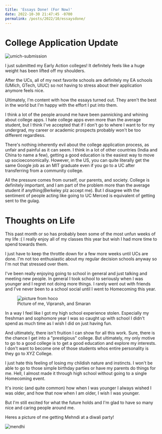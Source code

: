 ```yaml
---
title: 'Essays Done! (For Now)'
date: 2022-10-30 21:47:45 -0700
permalink: /posts/2022/10/essaysdone/
---
```

College Application Update
====

![umich-submission](https://media.discordapp.net/attachments/864384674033434624/1036493968805998702/unknown.png)

I just submitted my Early Action colleges! It definitely feels like a huge weight has been lifted off my shoulders.

After the UCs, all of my next favorite schools are definitely my EA schools (UMich, GTech, UIUC) so not having to stress about their application anymore feels nice. 

Ultimately, I'm content with how the essays turned out. They aren't the best in the world but I'm happy with the effort I put into them.

I think a lot of the people around me have been pannicking and whining about college apps. I hate college apps even more than the average student, but I think I've accepted that if I don't go to where I want to for my undergrad, my career or academic prospects probably won't be too different regardless. 

There's nothing inherently evil about the college application process, as unfair and painful as it can seem. I think in a lot of other countries (India and China to name a few), getting a good education is the easiest way to move up socioeconomically. However, in the US, you can quite literally get the same Google job as an MIT graduate even if you go to a UC after transferring from a community college. 

All the pressure comes from ourself, our parents, and society. College is definitely important, and I am part of the problem more than the average student if anything(Berkeley plz accept me). But I disagree with the sentiment of people acting like going to UC Merced is equivalent of getting sent to the gulag. 

Thoughts on Life
====

This past month or so has probably been some of the most unfun weeks of my life :( I really enjoy all of my classes this year but wish I had more time to spend towards them. 

I just have to keep the throttle down for a few more weeks until UCs are done. I'm not too enthusiastic about my regular decision schools anyway so I'm not that stressed over them. 

I've been really enjoying going to school in general and just talking and meeting new people. In general I took school to seriously when I was younger and I regret not doing more things. I rarely went out with friends and I've never been to a school social until I went to Homecoming this year. 


<figure>
    <img src="https://cdn.discordapp.com/attachments/864384674033434624/1036497591153737728/unknown.png "
         alt="picture from hoco">
    <figcaption>Picture of me, Vipransh, and Smaran</figcaption>
</figure>

In a way I feel like I got my high school experience stolen. Especially my freshman and sophomore year I was so caught up with school I didn't spend as much time as I wish I did on just having fun. 

And ultimately, there isn't fruition I can show for all this work. Sure, there is the chance I get into a "prestigious" college. But ultimately, my only motive to go to a good college is to get a good education and explore my interests. I don't want to become one of those students whos entire personality is they go to XYZ College. 

I just hate this feeling of losing my childish nature and instincts. I won't be able to go to those simple birthday parties or have my parents do things for me. Hell, I almost made it through high school without going to a single Homecoming event. 

It's ironic (and quite common) how when I was younger I always wished I was older, and how that now when I am older, I wish I was younger. 

But I'm still excited for what the future holds and I'm glad to have so many nice and caring people around me.

Heres a picture of me getting Mehndi at a diwali party!

![mendhi](https://media.discordapp.net/attachments/975276986601725972/1036149110585184256/B9522F25-39FA-4A83-817E-90947969859D.jpg?width=430&height=573)




